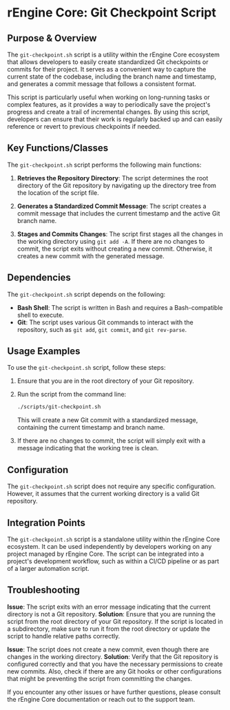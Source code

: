 # rEngine Core: Git Checkpoint Script

## Purpose & Overview

The `git-checkpoint.sh` script is a utility within the rEngine Core ecosystem that allows developers to easily create standardized Git checkpoints or commits for their project. It serves as a convenient way to capture the current state of the codebase, including the branch name and timestamp, and generates a commit message that follows a consistent format.

This script is particularly useful when working on long-running tasks or complex features, as it provides a way to periodically save the project's progress and create a trail of incremental changes. By using this script, developers can ensure that their work is regularly backed up and can easily reference or revert to previous checkpoints if needed.

## Key Functions/Classes

The `git-checkpoint.sh` script performs the following main functions:

1. **Retrieves the Repository Directory**: The script determines the root directory of the Git repository by navigating up the directory tree from the location of the script file.

1. **Generates a Standardized Commit Message**: The script creates a commit message that includes the current timestamp and the active Git branch name.

1. **Stages and Commits Changes**: The script first stages all the changes in the working directory using `git add -A`. If there are no changes to commit, the script exits without creating a new commit. Otherwise, it creates a new commit with the generated message.

## Dependencies

The `git-checkpoint.sh` script depends on the following:

- **Bash Shell**: The script is written in Bash and requires a Bash-compatible shell to execute.
- **Git**: The script uses various Git commands to interact with the repository, such as `git add`, `git commit`, and `git rev-parse`.

## Usage Examples

To use the `git-checkpoint.sh` script, follow these steps:

1. Ensure that you are in the root directory of your Git repository.
2. Run the script from the command line:

   ```bash
   ./scripts/git-checkpoint.sh
   ```

   This will create a new Git commit with a standardized message, containing the current timestamp and branch name.

1. If there are no changes to commit, the script will simply exit with a message indicating that the working tree is clean.

## Configuration

The `git-checkpoint.sh` script does not require any specific configuration. However, it assumes that the current working directory is a valid Git repository.

## Integration Points

The `git-checkpoint.sh` script is a standalone utility within the rEngine Core ecosystem. It can be used independently by developers working on any project managed by rEngine Core. The script can be integrated into a project's development workflow, such as within a CI/CD pipeline or as part of a larger automation script.

## Troubleshooting

**Issue**: The script exits with an error message indicating that the current directory is not a Git repository.
**Solution**: Ensure that you are running the script from the root directory of your Git repository. If the script is located in a subdirectory, make sure to run it from the root directory or update the script to handle relative paths correctly.

**Issue**: The script does not create a new commit, even though there are changes in the working directory.
**Solution**: Verify that the Git repository is configured correctly and that you have the necessary permissions to create new commits. Also, check if there are any Git hooks or other configurations that might be preventing the script from committing the changes.

If you encounter any other issues or have further questions, please consult the rEngine Core documentation or reach out to the support team.
